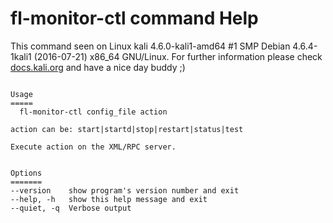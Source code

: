 # fl-monitor-ctl command Help
 
 This command seen on Linux kali 4.6.0-kali1-amd64 #1 SMP Debian 4.6.4-1kali1 (2016-07-21) x86_64 GNU/Linux. For further information please check [docs.kali.org](docs.kali.org) and have a nice day buddy ;) 

~~~

Usage
=====
  fl-monitor-ctl config_file action

action can be: start|startd|stop|restart|status|test

Execute action on the XML/RPC server.


Options
=======
--version    show program's version number and exit
--help, -h   show this help message and exit
--quiet, -q  Verbose output

~~~

